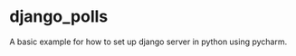 django_polls
============

A basic example for how to set up django server in python using pycharm.
